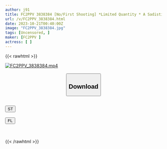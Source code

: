 ```yaml
---
author: j91
title: FC2PPV 3838384 [No/First Shooting] *Limited Quantity * A Sadistic Slut Spat On Me, Saying, "Don’t Get Excited On Your Own!" And Gave Me A Slimy Hand Job, Which Made Me Go Crazy. She Was At The Limit Of Her Patience, So I Fucked Her With A Piston And Creampied Her
url: /v/FC2PPV_3838384.html
date: 2023-10-21T00:40:00Z
image: "FC2PPV_3838384.jpg"
tags: [Uncensored, ]
maker: [FC2PPV ]
actress: [ ]
---
```



{{< rawhtml >}}

<div class="video" data-videoid="dRY201XvbAikoo3">
    <a href="javascript:;">
        <img src="https://my.j91.asia/v/FC2PPV_3838384.jpg" width="WIDTH" height="HEIGHT" alt="FC2PPV_3838384.mp4" loading="lazy">
    </a>
</div>

<script type="text/javascript" src="https://j91.asia/asset/on-demand-st.js"></script>

<br>
  <link rel="stylesheet" href="https://j91.asia/asset/bs5.css">
  
  <center>
  <button class="btn btn-primary" type="button" data-bs-toggle="collapse" data-bs-target=".multi-collapse" aria-expanded="false" aria-controls="multiCollapseExample1 multiCollapseExample2"><h2>Download</h2></button></center>
</p>
<div class="row">
  <div class="col">
    <div class="collapse multi-collapse" id="multiCollapseExample1">
      <div class="card card-body">
	      	      <br>
<div class="buttons">  
<a href="https://streamtape.to/v/dRY201XvbAikoo3"><button class="btn-hover color-3"><i class="fa fa-download"></i> ST</button></a></div>
    </div>
  </div>
</div>
  <div class="col">
    <div class="collapse multi-collapse" id="multiCollapseExample2">
      <div class="card card-body">
	      <br>
<div class="buttons">
    <a href="https://filelions.online/f/599fgv2ebr5b"><button class="btn-hover color-9"><i class="fa fa-download"></i> FL</button></a></div>
<br><br>
      </div>
    </div>
  </div>
</div>

{{< /rawhtml >}}